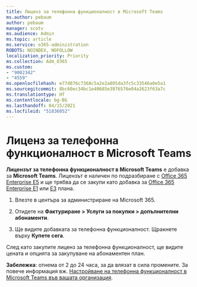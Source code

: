 ```yaml
---
title: Лиценз за телефонна функционалност в Microsoft Teams
ms.author: pebaum
author: pebaum
manager: scotv
ms.audience: Admin
ms.topic: article
ms.service: o365-administration
ROBOTS: NOINDEX, NOFOLLOW
localization_priority: Priority
ms.collection: Adm_O365
ms.custom:
- "9002342"
- "4559"
ms.openlocfilehash: e77d876c7368c5a2e2a895da3fc5c33546a0e5a1
ms.sourcegitcommit: 8bc60ec34bc1e40685e3976576e04a2623f63a7c
ms.translationtype: HT
ms.contentlocale: bg-BG
ms.lasthandoff: 04/15/2021
ms.locfileid: "51836052"
---
```

# <a name="microsoft-teams-phone-license"></a>Лиценз за телефонна функционалност в Microsoft Teams

**Лицензът за телефонна функционалност в Microsoft Teams** е добавка за **Microsoft Teams**. Лицензът е наличен по подразбиране с [Office 365 Enterprise E5](https://www.microsoft.com/microsoft-365/business/office-365-enterprise-e5-business-software?rtc=1&activetab=pivot%3aoverviewtab) и ще трябва да се закупи като добавка за [Office 365 Enterprise E1](https://products.office.com/business/office-365-enterprise-e1-business-software) или [E3](https://products.office.com/business/office-365-enterprise-e3-business-software) плана.

1. Влезте в центъра за администриране на Microsoft 365.

2. Отидете на **Фактуриране > Услуги за покупки > допълнителни абонаменти**. 

3. Ще видите добавката за телефонна функционалност. Щракнете върху **Купете сега**.

След като закупите лиценз за телефонна функционалност, ще видите цената и опцията за закупуване на абонаментен план.

**Забележка**: отнема от 2 до 24 часа, за да влязат в сила промените. За повече информация вж. [Настройване на телефонна функционалност в Microsoft Teams във вашата организация](https://docs.microsoft.com/MicrosoftTeams/setting-up-your-phone-system). 

